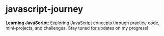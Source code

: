 # javascript-journey
**Learning JavaScript**: Exploring JavaScript concepts through practice code, mini-projects, and challenges. Stay tuned for updates on my progress!
